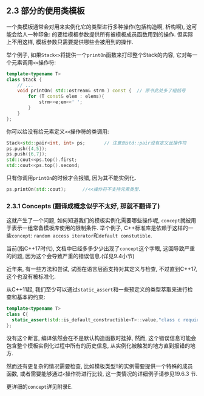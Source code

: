 ## 2.3 部分的使用类模板

一个类模板通常会对用来实例化它的类型进行多种操作(包括构造啊, 析构啊), 这可能会给人一种印象: 的要给模板参数提供所有被模板成员函数用到的操作. 但实际上不用这样, 模板参数只需要提供哪些会被用到的操作.

举个例子, 如果`Stack<>`将提供一个`printOn`函数来打印整个Stack的内容, 它对每一个元素调用`<<`操作符:

```cpp
template<typename T>
class Stack {
  	// ...
    void printOn( std::ostream& strm ) const {	// 原书此处多了组括号
        for (T const& elem : elems){
            strm<<e;em<<' ';
        }
    }
};
```

你可以给没有给元素定义`<<`操作符的类调用:

```cpp
Stack<std::pair<int, int> ps;		// 注意到std::pair没有定义此操作符
ps.push({4,5});
ps.push({6,7});
std::cout<<ps.top().first;
std::cout<<ps.top().second;
```

只有你调用`printOn`的时候才会报错, 因为其不能实例化.

```cpp
ps.printOn(std::cout);		//<<操作符不支持元素类型.
```



### 2.3.1 Concepts (翻译成概念似乎不太好, 那就不翻译了)

这就产生了一个问题, 如何知道我们的模板实例化需要哪些操作呢, `concept`就被用于表示一组常备模板库使用的限制条件. 举个例子, C++标准库是依赖于这样的一些`concept`: `random access iterator`和`default constutible`.

当前(指C++17时代), 文档中已经多多少少出现了`concept`这个字眼, 这回导致严重的问题, 因为这个会导致严重的错误信息.(详见9.4小节)

近年来, 有一些方法和尝试, 试图在语言层面支持对其定义与检查, 不过直到C++17,这个也没有被标准化.

从C++11起, 我们至少可以通过`static_assert`和一些预定义的类型萃取来进行检查和基本的约束:

```cpp
template<typename T>
class C{
  static_assert(std::is_default_constructible<T>::value,"class c requires ...")  
};
```

没有这个断言, 编译依然会在不是默认构造函数时挂掉, 然而, 这个错误信息可能会包含整个模板实例化过程中所有的历史信息, 从实例化被触发的地方直到报错的地方.

然而还有更复杂的情况需要检查, 比如模板类型`T`的实例需要提供一个特殊的成员函数, 或者需要能够通过`<`操作符进行比较, 这一类情况的详细例子请参见19.6.3 节.

更详细的`concept`详见附录E.

